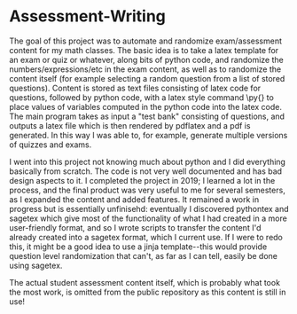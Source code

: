 # Assessment-Writing

The goal of this project was to automate and randomize exam/assessment content for my math classes. The basic idea is to take a latex template for an exam or quiz or whatever, along bits of python code, and randomize the numbers/expressions/etc in the exam content, as well as to randomize the content itself (for example selecting a random question from a list of stored questions). Content is stored as text files consisting of latex code for questions, followed by python code, with a latex style command \py{<content>} to place values of variables computed in the python code into the latex code. The main program takes as input a "test bank" consisting of questions, and outputs a latex file which is then rendered by pdflatex and a pdf is generated. In this way I was able to, for example, generate multiple versions of quizzes and exams. 

I went into this project not knowing much about python and I did everything basically from scratch. The code is not very well documented and has bad design aspects to it. I completed the project in 2019; I learned a lot in the process, and the final product was very useful to me for several semesters, as I expanded the content and added features. It remained a work in progress but is essentially unfinisehd: eventually I discovered pythontex and sagetex which give most of the functionality of what I had created in a more user-friendly format, and so I wrote scripts to transfer the content I'd already created into a sagetex format, which I current use. If I were to redo this, it might be a good idea to use a jinja template--this would provide question level randomization that can't, as far as I can tell, easily be done using sagetex. 

The actual student assessment content itself, which is probably what took the most work, is omitted from the public repository as this content is still in use!
